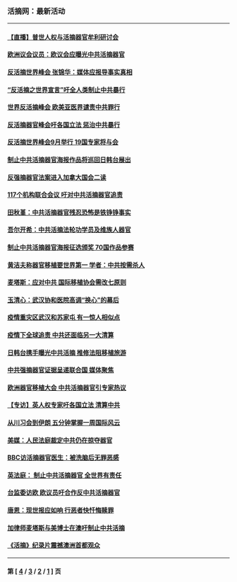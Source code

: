 ### 活摘网：最新活动
---
#### [【直播】普世人权与活摘器官牟利研讨会](../../pages/nf5883/n13425146.md?05210430) 
#### [欧洲议会议员：欧议会应曝光中共活摘器官](../../pages/nf5883/n13336571.md?05210430) 
#### [反活摘世界峰会 张锦华：媒体应报导事实真相](../../pages/nf5883/n13278502.md?05210430) 
#### [“反活摘之世界宣言”吁全人类制止中共暴行](../../pages/nf5883/n13259730.md?05210430) 
#### [世界反活摘峰会 欧美亚医界谴责中共罪行](../../pages/nf5883/n13253550.md?05210430) 
#### [反活摘器官峰会吁各国立法 惩治中共暴行](../../pages/nf5883/n13245052.md?05210430) 
#### [反活摘世界峰会9月举行 19国专家将与会](../../pages/nf5883/n13201492.md?05210430) 
#### [制止中共活摘器官海报作品将巡回日韩台展出](../../pages/nf5883/n13177791.md?05210430) 
#### [反强摘器官法案进入加拿大国会二读](../../pages/nf5883/n13033450.md?05210430) 
#### [117个机构联合会议 吁对中共活摘器官追责](../../pages/nf5883/n12775087.md?05210430) 
#### [田秋堇：中共活摘器官残忍恐怖是铁铮铮事实](../../pages/nf5883/n12702148.md?05210430) 
#### [吾尔开希：中共活摘法轮功学员及维族人器官](../../pages/nf5883/n12693197.md?05210430) 
#### [制止中共活摘器官海报征选颁奖 70国作品参赛](../../pages/nf5883/n12692050.md?05210430) 
#### [黄洁夫称器官移植要世界第一 学者：中共按需杀人](../../pages/nf5883/n12572329.md?05210430) 
#### [麦塔斯：应对中共 国际移植协会需改七原则](../../pages/nf5883/n12514711.md?05210430) 
#### [玉清心：武汉协和医院高调“换心”的幕后](../../pages/nf5883/n12298730.md?05210430) 
#### [疫情重灾区武汉和苏家屯 有一惊人相似点](../../pages/nf5883/n12150824.md?05210430) 
#### [疫情下全球追责 中共还面临另一大清算](../../pages/nf5883/n12070397.md?05210430) 
#### [日韩台携手曝光中共活摘 推修法阻移植旅游](../../pages/nf5883/n11712046.md?05210430) 
#### [中共强摘器官证据呈递联合国 媒体聚焦](../../pages/nf5883/n11546426.md?05210430) 
#### [欧洲器官移植大会 中共活摘器官引专家热议](../../pages/nf5883/n11539095.md?05210430) 
#### [【专访】英人权专家吁各国立法 清算中共](../../pages/nf5883/n11367315.md?05210430) 
#### [从川习会到伊朗 五分钟掌握一周国际风云](../../pages/nf5883/n11338520.md?05210430) 
#### [美媒：人民法庭裁定中共仍在掠夺器官](../../pages/nf5883/n11334897.md?05210430) 
#### [BBC访活摘器官医生：被洗脑后无罪恶感](../../pages/nf5883/n11335935.md?05210430) 
#### [英法庭： 制止中共活摘器官 全世界有责任](../../pages/nf5883/n11330691.md?05210430) 
#### [台监委访欧 欧议员吁合作反中共活摘器官](../../pages/nf5883/n11109190.md?05210430) 
#### [唐恩：现世报应如响 行恶者快忏悔赎罪](../../pages/nf5883/n11104016.md?05210430) 
#### [加律师麦塔斯与美博士在澳吁制止中共活摘](../../pages/nf5883/n10724764.md?05210430) 
#### [《活摘》纪录片震撼澳洲首都观众](../../pages/nf5883/n10722747.md?05210430) 

---
#### 第 [ [4](./4.md?05210430) / [3](./3.md?05210430) / [2](./2.md?05210430) / [1](./1.md?05210430) ] 页
